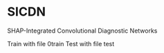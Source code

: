 # SICDN
SHAP-Integrated Convolutional Diagnostic Networks

Train with file 0train
Test with file test
